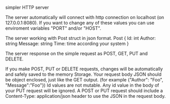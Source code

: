 simpler HTTP server

The server automatically will connect with http connection on localhost (on 127.0.0.1:8080). If you want to change any of these values you can use enviroment variables "PORT" and/or "HOST".

The server working with Post struct in json format.
Post {
    Id: int
    Author: string
    Message: string
    Time: time according your system
}

The server response on the simple request as POST, GET, PUT and DELETE.

If you make POST, PUT or DELETE requests, changes will be automatically and safely saved to the memory Storage.
Your request body JSON should be object enclosed, just like the GET output. (for example {"Author": "Foo", "Message":"Foo"})
Id values are not mutable. Any id value in the body of your PUT request will be ignored. 
A POST or PUT request should include a Content-Type: application/json header to use the JSON in the request body. 
